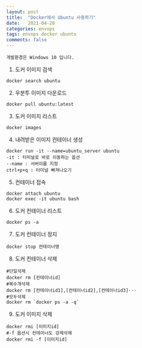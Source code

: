 ```yaml
---
layout: post
title:  "Docker에서 Ubuntu 사용하기"
date:   2021-04-28
categories: envops
tags: envops docker ubuntu
comments: false
---
```

`개발환경은 Windows 10 입니다.`

1. 도커 이미지 검색
```
docker search ubuntu
```
2. 우분투 이미지 다운로드
```
docker pull ubuntu:latest
```
3. 도커 이미지 리스트
```
docker images
```
4. 내려받은 이미지 컨테이너 생성
```
docker run -it --name=ubuntu_server ubuntu
-it : 터미널로 바로 이동하는 옵션
--name : 서버이름 지정
ctrl+p+q : 터미널 빠져나오기
```
5. 컨테이너 접속
```
docker attach ubuntu
docker exec -it ubuntu bash
```
6. 도커 컨테이너 리스트
```
docker ps -a
```
7. 도커 컨테이너 정지
```
docker stop 컨테이너명
```
8. 도커 컨테이너 삭제
```
#단일삭제
docker rm [컨테이너id] 
#복수개삭제
docker rm [컨테이너id1],[컨테이너id2],[컨테이너id3]··· 
#모두삭제
docker rm `docker ps -a -q` 
```
9. 도커 이미지 삭제
```
docker rmi [이미지id]
#-f 옵션시 컨테이너도 강제삭제
docker rmi -f [이미지id]
```